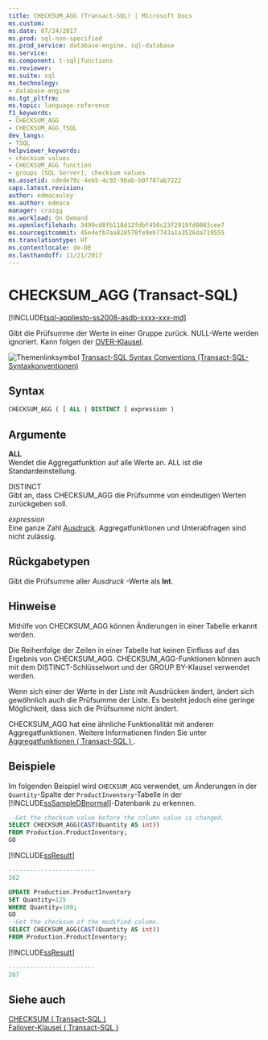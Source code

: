 ```yaml
---
title: CHECKSUM_AGG (Transact-SQL) | Microsoft Docs
ms.custom: 
ms.date: 07/24/2017
ms.prod: sql-non-specified
ms.prod_service: database-engine, sql-database
ms.service: 
ms.component: t-sql|functions
ms.reviewer: 
ms.suite: sql
ms.technology:
- database-engine
ms.tgt_pltfrm: 
ms.topic: language-reference
f1_keywords:
- CHECKSUM_AGG
- CHECKSUM_AGG_TSQL
dev_langs:
- TSQL
helpviewer_keywords:
- checksum values
- CHECKSUM_AGG function
- groups [SQL Server], checksum values
ms.assetid: cdede70c-4eb5-4c92-98ab-b07787ab7222
caps.latest.revision: 
author: edmacauley
ms.author: edmaca
manager: craigg
ms.workload: On Demand
ms.openlocfilehash: 3499cd8fb118d12fdbf450c23f2919fd0003cee7
ms.sourcegitcommit: 45e4efb7aa828578fe9eb7743a1a3526da719555
ms.translationtype: HT
ms.contentlocale: de-DE
ms.lasthandoff: 11/21/2017
---
```

# <a name="checksumagg-transact-sql"></a>CHECKSUM_AGG (Transact-SQL)
[!INCLUDE[tsql-appliesto-ss2008-asdb-xxxx-xxx-md](../../includes/tsql-appliesto-ss2008-asdb-xxxx-xxx-md.md)]

Gibt die Prüfsumme der Werte in einer Gruppe zurück. NULL-Werte werden ignoriert. Kann folgen der [OVER-Klausel](../../t-sql/queries/select-over-clause-transact-sql.md).
  
![Themenlinksymbol](../../database-engine/configure-windows/media/topic-link.gif "Topic link icon") [Transact-SQL Syntax Conventions (Transact-SQL-Syntaxkonventionen)](../../t-sql/language-elements/transact-sql-syntax-conventions-transact-sql.md)
  
## <a name="syntax"></a>Syntax  
  
```sql
CHECKSUM_AGG ( [ ALL | DISTINCT ] expression )  
```  
  
## <a name="arguments"></a>Argumente  
**ALL**  
Wendet die Aggregatfunktion auf alle Werte an. ALL ist die Standardeinstellung.
  
DISTINCT  
Gibt an, dass CHECKSUM_AGG die Prüfsumme von eindeutigen Werten zurückgeben soll.
  
*expression*  
Eine ganze Zahl [Ausdruck](../../t-sql/language-elements/expressions-transact-sql.md). Aggregatfunktionen und Unterabfragen sind nicht zulässig.
  
## <a name="return-types"></a>Rückgabetypen
Gibt die Prüfsumme aller *Ausdruck* -Werte als **Int**.
  
## <a name="remarks"></a>Hinweise  
Mithilfe von CHECKSUM_AGG können Änderungen in einer Tabelle erkannt werden.
  
Die Reihenfolge der Zeilen in einer Tabelle hat keinen Einfluss auf das Ergebnis von CHECKSUM_AGG. CHECKSUM_AGG-Funktionen können auch mit dem DISTINCT-Schlüsselwort und der GROUP BY-Klausel verwendet werden.
  
Wenn sich einer der Werte in der Liste mit Ausdrücken ändert, ändert sich gewöhnlich auch die Prüfsumme der Liste. Es besteht jedoch eine geringe Möglichkeit, dass sich die Prüfsumme nicht ändert.
  
CHECKSUM_AGG hat eine ähnliche Funktionalität mit anderen Aggregatfunktionen. Weitere Informationen finden Sie unter [Aggregatfunktionen &#40; Transact-SQL &#41; ](../../t-sql/functions/aggregate-functions-transact-sql.md).
  
## <a name="examples"></a>Beispiele  
Im folgenden Beispiel wird `CHECKSUM_AGG` verwendet, um Änderungen in der `Quantity`-Spalte der `ProductInventory`-Tabelle in der [!INCLUDE[ssSampleDBnormal](../../includes/sssampledbnormal-md.md)]-Datenbank zu erkennen.
  
```sql
--Get the checksum value before the column value is changed.  
SELECT CHECKSUM_AGG(CAST(Quantity AS int))  
FROM Production.ProductInventory;  
GO  
```  
  
[!INCLUDE[ssResult](../../includes/ssresult-md.md)]
  
```sql
------------------------  
262  
```  
  
```sql
UPDATE Production.ProductInventory   
SET Quantity=125  
WHERE Quantity=100;  
GO  
--Get the checksum of the modified column.  
SELECT CHECKSUM_AGG(CAST(Quantity AS int))  
FROM Production.ProductInventory;  
```  
  
[!INCLUDE[ssResult](../../includes/ssresult-md.md)]
  
```sql
------------------------  
287  
```  
  
## <a name="see-also"></a>Siehe auch
[CHECKSUM &#40; Transact-SQL &#41;](../../t-sql/functions/checksum-transact-sql.md)  
[Failover-Klausel &#40; Transact-SQL &#41;](../../t-sql/queries/select-over-clause-transact-sql.md)
  
  
